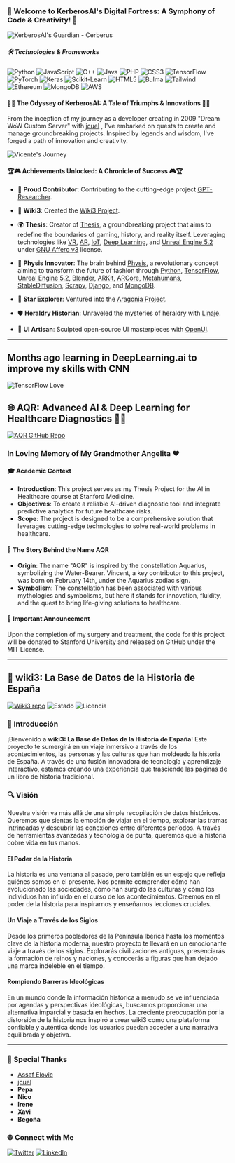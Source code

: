 ### 🏰 Welcome to KerberosAI's Digital Fortress: A Symphony of Code & Creativity! 🏰

![KerberosAI's Guardian - Cerberus](https://cdn.leonardo.ai/users/85b8cb83-3466-42d9-bdab-f4599fd0c092/generations/d0eaf4e1-1c14-4be5-9ee9-59dc81d172c7/variations/Default_three_head_cerberus_Bold_graphic_illustration_glowing_3_d0eaf4e1-1c14-4be5-9ee9-59dc81d172c7_1.jpg)

##### 🛠️ Technologies & Frameworks

![Python](https://img.shields.io/badge/Python-3776AB?style=for-the-badge&logo=python&logoColor=white) ![JavaScript](https://img.shields.io/badge/JavaScript-F7DF1E?style=for-the-badge&logo=javascript&logoColor=black) ![C++](https://img.shields.io/badge/C++-00599C?style=for-the-badge&logo=cplusplus&logoColor=white) ![Java](https://img.shields.io/badge/Java-007396?style=for-the-badge&logo=java&logoColor=white) ![PHP](https://img.shields.io/badge/PHP-777BB4?style=for-the-badge&logo=php&logoColor=white) ![CSS3](https://img.shields.io/badge/CSS3-1572B6?style=for-the-badge&logo=css3&logoColor=white) ![TensorFlow](https://img.shields.io/badge/TensorFlow-FF6F00?style=for-the-badge&logo=tensorflow&logoColor=white) ![PyTorch](https://img.shields.io/badge/PyTorch-EE4C2C?style=for-the-badge&logo=pytorch&logoColor=white) ![Keras](https://img.shields.io/badge/Keras-D00000?style=for-the-badge&logo=keras&logoColor=white) ![Scikit-Learn](https://img.shields.io/badge/ScikitLearn-F7931E?style=for-the-badge&logo=scikit-learn&logoColor=white) ![HTML5](https://img.shields.io/badge/HTML5-E34F26?style=for-the-badge&logo=html5&logoColor=white) ![Bulma](https://img.shields.io/badge/Bulma-00D1B2?style=for-the-badge&logo=bulma&logoColor=white) ![Tailwind](https://img.shields.io/badge/Tailwind-38B2AC?style=for-the-badge&logo=tailwind-css&logoColor=white) ![Ethereum](https://img.shields.io/badge/Ethereum-3C3C3D?style=for-the-badge&logo=ethereum&logoColor=white) ![MongoDB](https://img.shields.io/badge/MongoDB-47A248?style=for-the-badge&logo=mongodb&logoColor=white) ![AWS](https://img.shields.io/badge/AWS-232F3E?style=for-the-badge&logo=amazon-aws&logoColor=white)

#### 🌟🚀 The Odyssey of KerberosAI: A Tale of Triumphs & Innovations 🚀🌟

From the inception of my journey as a developer creating in 2009 "Dream WoW Custom Server" with [jcuel](https://github.com/jcuel) , I've embarked on quests to create and manage groundbreaking projects. Inspired by legends and wisdom, I've forged a path of innovation and creativity.

![Vicente's Journey](https://media.licdn.com/dms/image/D4D22AQHROUQAtvD85A/feedshare-shrink_800/0/1688957760779?e=1695859200&v=beta&t=DF2pGu1OEDMz1p9r9A5GXK5liq58c7YFCkRitB6KkF0)

#### 🏆🎮 Achievements Unlocked: A Chronicle of Success 🎮🏆

- 🤝 **Proud Contributor**: Contributing to the cutting-edge project [GPT-Researcher](https://github.com/assafelovic/gpt-researcher).

- 📖 **Wiki3**: Created the [Wiki3 Project](https://github.com/kerberosai/wiki3).

- 🌍 **Thesis**: Creator of [Thesis](https://github.com/kerberosai/thesis), a groundbreaking project that aims to redefine the boundaries of gaming, history, and reality itself. Leveraging technologies like [VR](https://github.com/ValveSoftware/openvr), [AR](https://github.com/google-ar/arcore-android-sdk), [IoT](https://github.com/iotaledger), [Deep Learning](https://github.com/tensorflow/tensorflow), and [Unreal Engine 5.2](https://www.unrealengine.com/) under [GNU Affero v3](https://github.com/licenses/agpl-3.0) license.

- 👗 **Physis Innovator**: The brain behind [Physis](https://github.com/kerberosai/physis), a revolutionary concept aiming to transform the future of fashion through [Python](https://github.com/python), [TensorFlow](https://github.com/tensorflow/tensorflow), [Unreal Engine 5.2](https://www.unrealengine.com/), [Blender](https://github.com/blender/blender), [ARKit](https://developer.apple.com/augmented-reality/arkit/), [ARCore](https://github.com/google-ar/arcore-android-sdk), [Metahumans](https://www.unrealengine.com/en-US/digital-humans), [StableDiffusion](https://github.com/CompVis/stablediff), [Scrapy](https://github.com/scrapy/scrapy), [Django](https://github.com/django/django), and [MongoDB](https://github.com/mongodb/mongo).

- 🌌 **Star Explorer**: Ventured into the [Aragonia Project](https://github.com/kerberosai/aragonia).

- 🛡️ **Heraldry Historian**: Unraveled the mysteries of heraldry with [Linaje](https://github.com/kerberosai/linaje).

- 🎨 **UI Artisan**: Sculpted open-source UI masterpieces with [OpenUI](https://github.com/kerberosai/openui).

---

## Months ago learning in DeepLearning.ai to improve my skills with CNN 

![TensorFlow Love](https://media.licdn.com/dms/image/D4D22AQE76iZrEMp8JQ/feedshare-shrink_800/0/1689144039119?e=1695859200&v=beta&t=491VZpWEahVIy9kJsDTAVxGbhDYv5GC4hvNsizjOrDk)


## 🌐 AQR: Advanced AI & Deep Learning for Healthcare Diagnostics 👩‍⚕️

[![AQR GitHub Repo](https://img.shields.io/badge/View%20on-GitHub-blue?style=for-the-badge&logo=github)](https://github.com/kerberosai/aqr)

### In Loving Memory of My Grandmother Angelita ❤️

#### 🎓 Academic Context

- **Introduction**: This project serves as my Thesis Project for the AI in Healthcare course at Stanford Medicine.
- **Objectives**: To create a reliable AI-driven diagnostic tool and integrate predictive analytics for future healthcare risks.
- **Scope**: The project is designed to be a comprehensive solution that leverages cutting-edge technologies to solve real-world problems in healthcare.

#### 🌌 The Story Behind the Name AQR

- **Origin**: The name "AQR" is inspired by the constellation Aquarius, symbolizing the Water-Bearer. Vincent, a key contributor to this project, was born on February 14th, under the Aquarius zodiac sign.
- **Symbolism**: The constellation has been associated with various mythologies and symbolisms, but here it stands for innovation, fluidity, and the quest to bring life-giving solutions to healthcare.

#### 📣 Important Announcement

Upon the completion of my surgery and treatment, the code for this project will be donated to Stanford University and released on GitHub under the MIT License.

---


## 🏰 wiki3: La Base de Datos de la Historia de España 
[![Wiki3 repo](https://img.shields.io/badge/View%20on-GitHub-blue?style=for-the-badge&logo=github)](https://github.com/kerberosai/wiki3) ![Estado](https://img.shields.io/badge/Estado-En%20progreso-amarillo) ![Licencia](https://img.shields.io/badge/Licencia-MIT-azul)

### 🌟 Introducción

¡Bienvenido a **wiki3: La Base de Datos de la Historia de España**! Este proyecto te sumergirá en un viaje inmersivo a través de los acontecimientos, las personas y las culturas que han moldeado la historia de España. A través de una fusión innovadora de tecnología y aprendizaje interactivo, estamos creando una experiencia que trasciende las páginas de un libro de historia tradicional.

### 🔍 Visión

Nuestra visión va más allá de una simple recopilación de datos históricos. Queremos que sientas la emoción de viajar en el tiempo, explorar las tramas intrincadas y descubrir las conexiones entre diferentes períodos. A través de herramientas avanzadas y tecnología de punta, queremos que la historia cobre vida en tus manos.

#### El Poder de la Historia

La historia es una ventana al pasado, pero también es un espejo que refleja quiénes somos en el presente. Nos permite comprender cómo han evolucionado las sociedades, cómo han surgido las culturas y cómo los individuos han influido en el curso de los acontecimientos. Creemos en el poder de la historia para inspirarnos y enseñarnos lecciones cruciales.

#### Un Viaje a Través de los Siglos

Desde los primeros pobladores de la Península Ibérica hasta los momentos clave de la historia moderna, nuestro proyecto te llevará en un emocionante viaje a través de los siglos. Explorarás civilizaciones antiguas, presenciarás la formación de reinos y naciones, y conocerás a figuras que han dejado una marca indeleble en el tiempo.

#### Rompiendo Barreras Ideológicas

En un mundo donde la información histórica a menudo se ve influenciada por agendas y perspectivas ideológicas, buscamos proporcionar una alternativa imparcial y basada en hechos. La creciente preocupación por la distorsión de la historia nos inspiró a crear wiki3 como una plataforma confiable y auténtica donde los usuarios puedan acceder a una narrativa equilibrada y objetiva.

---

### 🙏 Special Thanks

- [Assaf Elovic](https://github.com/assafelovic)
- [jcuel](https://github.com/jcuel)
- **Pepa**
- **Nico**
- **Irene**
- **Xavi**
- **Begoña**

### 🌐 Connect with Me

[![Twitter](https://img.shields.io/badge/Twitter-1DA1F2?style=for-the-badge&logo=twitter&logoColor=white)](https://twitter.com/kerberosai) 
[![LinkedIn](https://img.shields.io/badge/LinkedIn-0077B5?style=for-the-badge&logo=linkedin&logoColor=white)](https://linkedin.com/in/vicent3)
